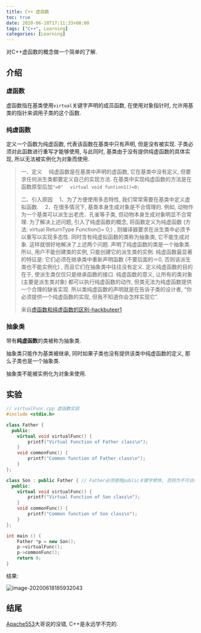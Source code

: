 ```yaml
---
title: C++ 虚函数
toc: true
date: 2020-06-18T17:11:33+08:00
tags: ["C++", Learning]
categories: [Learning]
---
```


对C++虚函数的概念做一个简单的了解.

## 介绍

### 虚函数

虚函数指在基类使用`virtual`关键字声明的成员函数, 在使用对象指针时, 允许用基类的指针来调用子类的这个函数.

### 纯虚函数

定义一个函数为纯虚函数, 代表该函数在基类中只有声明, 但是没有被实现. 子类必须对此函数进行重写才能够使用, 与此同时, 基类由于没有提供纯虚函数的具体实现, 所以无法被实例化为对象而使用.

> 一、定义
>　纯虚函数是在基类中声明的虚函数, 它在基类中没有定义, 但要求任何派生类都要定义自己的实现方法. 在基类中实现纯虚函数的方法是在函数原型后加`"=0"`
>　`virtual void funtion1()=0;`
>
>二、引入原因
>　1、为了方便使用多态特性, 我们常常需要在基类中定义虚拟函数.
>　2、在很多情况下, 基类本身生成对象是不合情理的. 例如, 动物作为一个基类可以派生出老虎、孔雀等子类, 但动物本身生成对象明显不合常理.
> 为了解决上述问题, 引入了纯虚函数的概念, 将函数定义为纯虚函数 (方法: virtual ReturnType Function()= 0;) , 则编译器要求在派生类中必须予以重写以实现多态性. 同时含有纯虚拟函数的类称为抽象类, 它不能生成对象. 这样就很好地解决了上述两个问题.
> 声明了纯虚函数的类是一个抽象类. 所以, 用户不能创建类的实例, 只能创建它的派生类的实例.
> 纯虚函数最显著的特征是: 它们必须在继承类中重新声明函数 (不要后面的＝0, 否则该派生类也不能实例化) , 而且它们在抽象类中往往没有定义.
> 定义纯虚函数的目的在于, 使派生类仅仅只是继承函数的接口.
> 纯虚函数的意义, 让所有的类对象 (主要是派生类对象) 都可以执行纯虚函数的动作, 但类无法为纯虚函数提供一个合理的缺省实现. 所以类纯虚函数的声明就是在告诉子类的设计者, “你必须提供一个纯虚函数的实现, 但我不知道你会怎样实现它”.
>
> 来自[虚函数和纯虚函数的区别-hackbuteer1](https://blog.csdn.net/Hackbuteer1/article/details/7558868)

### 抽象类

带有**纯虚函数**的类被称为抽象类.

抽象类只能作为基类被继承, 同时如果子类也没有提供该类中纯虚函数的定义, 那么子类也是一个抽象类.

抽象类不能被实例化为对象来使用.

## 实验

```C++
// virtualFunc.cpp 虚函数实验
#include <stdio.h>

class Father {
  public:
    virtual void virtualFunc() {
        printf("Virtual Function of Father class\n");
    }
    void commonFunc() {
        printf("Common function of Father class\n");
    }
};

class Son : public Father { // Father必须使用public关键字修饰, 否则为不可访问的基类
  public:
    virtual void virtualFunc() {
        printf("Virtual Function of Son class\n");
    }
    void commonFunc() {
        printf("Common function of Son class\n");
    }
};

int main () {
    Father *p = new Son();
    p->virtualFunc();
    p->commonFunc();
    return 0;
}
```

结果:

![image-20200618185932043](https://i.loli.net/2020/06/18/S1ra48zBf35uqEc.png)

## 结尾

[Apache553](https://blog.apache553.com)大哥说的没错, C++是永远学不完的.
